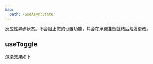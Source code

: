 ```yaml
---
map:
  path: /useAsyncState
---
```


反应性异步状态。不会阻止您的设置功能，并会在承诺准备就绪后触发更改。

## useToggle

渲染效果如下

<demo src="./demo/demo.vue" title="Demo block" desc="useAsyncState"></demo>



